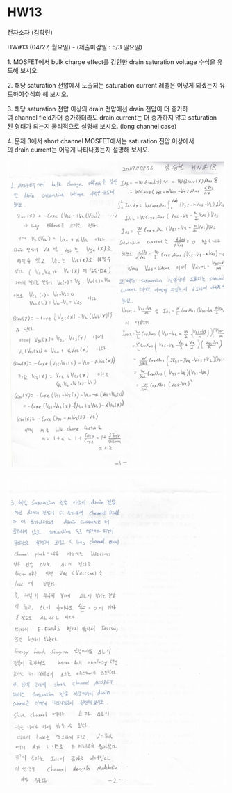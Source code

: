 # HW13

전자소자 (김학린)

HW#13 (04/27, 월요일) - (제출마감일 : 5/3 일요일)

1. MOSFET에서 bulk charge effect를 감안한 drain saturation voltage 수식을 유도해 보시오.

2. 해당 saturation 전압에서 도출되는 saturation current 레벨은 어떻게 되겠는지 유도하여수식화 해 보시오.

3. 해당 saturation 전압 이상의 drain 전압에선 drain 전압이 더 증가하여 channel field가더 증가하더라도 drain current는 더 증가하지 않고 saturation된 형태가 되는지 물리적으로 설명해 보시오. (long channel case)

4. 문제 3에서 short channel MOSFET에서는 saturation 전압 이상에서의 drain current는 어떻게 나타나겠는지 설명해 보시오.

![01](images/HW13/image1.jpg)

![01](images/HW13/image2.jpg)